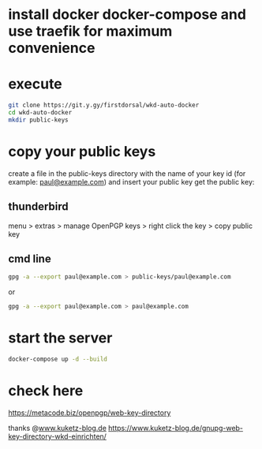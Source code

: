 # install docker docker-compose and use traefik for maximum convenience

# execute

```sh
git clone https://git.y.gy/firstdorsal/wkd-auto-docker
cd wkd-auto-docker
mkdir public-keys
```

# copy your public keys

create a file in the public-keys directory with the name of your key id (for example: paul@example.com) and insert your public key
get the public key:

## thunderbird

menu > extras > manage OpenPGP keys > right click the key > copy public key

## cmd line

```sh
gpg -a --export paul@example.com > public-keys/paul@example.com
```

or

```sh
gpg -a --export paul@example.com > paul@example.com
```

# start the server

```sh
docker-compose up -d --build
```

# check here

https://metacode.biz/openpgp/web-key-directory

thanks @www.kuketz-blog.de
https://www.kuketz-blog.de/gnupg-web-key-directory-wkd-einrichten/
